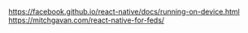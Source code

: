 https://facebook.github.io/react-native/docs/running-on-device.html
https://mitchgavan.com/react-native-for-feds/
